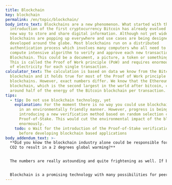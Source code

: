 ```yaml
---
title: Blockchain
key: blockchain
permalink: /en/topic/blockchain/
body_intro_text: Blockchains are a new phenomenon. What started with the
  introduction of the first cryptocurrency Bitcoin has already evolved into a
  new way to store and share digital information. Although not yet widely used,
  blockchains are popping up everywhere and use cases are being designed and
  developed around the globe. Most blockchains run on a distributed
  authentication process which involves many computers who all need to run a
  compute intensive algorithm to verify and approve each new transaction on the
  Blockchain. This could be a document, a picture, a token or something else.
  This is called the Proof of Work principle (PoW) and requires enormous amounts
  of electricity for each single transaction.
calculator_text: The calculation is based on data we know from the Bitcoin
  blockchain and it holds true for most of the Proof of Work principle based
  blockchains. However, exact numbers differ. We know that the Ethereum
  blockchain, which is the second largest in the world after bitcoin, consumes
  around half of the energy of the Bitcoin blockchain per transaction.
tips:
  - tip: Do not use blockchain technology, yet
    explanation: For the moment there is no way you could use blockchain technology
      in an environmentally friendly manner. However, progress is being made in
      introducing a new verification method based on random selection called
      Proof-of-Stake. This would cut the environmental impact of the blockchain
      enormously.
    todo: o	Wait for the introduction of the Proof-of-Stake verification method
      before developing blockchain based applications
body_addendum_text: >-
  **Did you know the blockchain industry alone could be responsible for enough
  CO2 to result in a 2 degrees global warming?**


  The numbers are really astounding and quite frightening as well. If blockchain remains based on the Proof-of-Work principle it could end up causing enough CO2 emissions to be solely responsible for rising temperatures. Already now, a single Non-Fungible Token (NFT) release consumes more electricity in 10 seconds than a house in a year. And the two biggest blockchains on the net, Bitcoin and Ethereum, together consume more energy per year than Spain or Mexico.


  Blockchain is a promising technology with many possibilities for peer-to-peer direct transactions, but as long as we haven’t found ways to slash the electricity needs the best and only ecologically responsible strategy is to wait with getting on the block.
---
```

